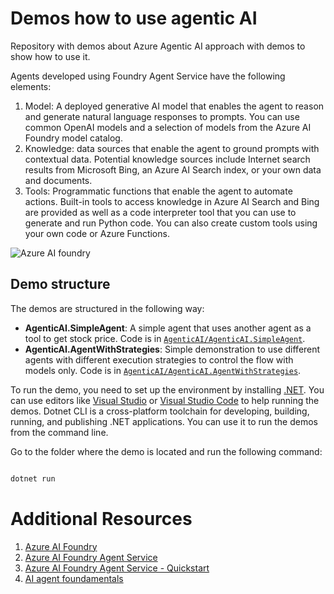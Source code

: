 # Demos how to use agentic AI

Repository with demos about Azure Agentic AI approach with demos to show how to use it.

Agents developed using Foundry Agent Service have the following elements:

1. Model: A deployed generative AI model that enables the agent to reason and generate natural language responses to prompts. You can use common OpenAI models and a selection of models from the Azure AI Foundry model catalog.
2. Knowledge: data sources that enable the agent to ground prompts with contextual data. Potential knowledge sources include Internet search results from Microsoft Bing, an Azure AI Search index, or your own data and documents.
3. Tools: Programmatic functions that enable the agent to automate actions. Built-in tools to access knowledge in Azure AI Search and Bing are provided as well as a code interpreter tool that you can use to generate and run Python code. You can also create custom tools using your own code or Azure Functions.

![Azure AI foundry](https://learn.microsoft.com/en-us/azure/ai-services/agents/media/agent-service-the-glue.png)

## Demo structure

The demos are structured in the following way:

- **AgenticAI.SimpleAgent**: A simple agent that uses another agent as a tool to get stock price. Code is in [`AgenticAI/AgenticAI.SimpleAgent`](AgenticAI/AgenticAI.SimpleAgent).
- **AgenticAI.AgentWithStrategies**: Simple demonstration to use different agents with different execution strategies to control the flow with models only. Code is in [`AgenticAI/AgenticAI.AgentWithStrategies`](AgenticAI/AgenticAI.AgentWithStrategies).


To run the demo, you need to set up the environment by installing [.NET](https://dot.net). You can use editors like [Visual Studio](https://visualstudio.microsoft.com/) or [Visual Studio Code](https://code.visualstudio.com/) to help running the demos.
Dotnet CLI is a cross-platform toolchain for developing, building, running, and publishing .NET applications. You can use it to run the demos from the command line.

Go to the folder where the demo is located and run the following command:

``` powershell

dotnet run

```

# Additional Resources

1. [Azure AI Foundry](https://learn.microsoft.com/en-us/azure/ai-foundry/)
2. [Azure AI Foundry Agent Service](https://learn.microsoft.com/en-us/azure/ai-foundry/agent-service/)
3. [Azure AI Foundry Agent Service - Quickstart](https://learn.microsoft.com/en-us/azure/ai-foundry/agent-service/quickstart/)
4. [AI agent foundamentals](https://learn.microsoft.com/en-us/training/modules/ai-agent-fundamentals)